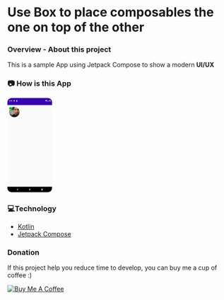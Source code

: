 # Use Box to place composables the one on top of the other

### **Overview - About this project**
This is a sample App using Jetpack Compose to show a modern **UI/UX**

### 📷 How is this App
<img src="Screenshot_20220622_090519.png" width="20%"></img>

### 💻Technology
- [Kotlin](https://kotlinlang.org/)
- [Jetpack Compose](https://developer.android.com/jetpack/compose)
 
### Donation
If this project help you reduce time to develop, you can buy me a cup of coffee :) 

<a href="https://www.buymeacoffee.com/gilsonjuniorpro" target="_blank">
    <img src="https://bmc-cdn.nyc3.digitaloceanspaces.com/BMC-button-images/custom_images/orange_img.png" alt="Buy Me A Coffee" style="height: auto !important;width: auto !important;" >
</a>

